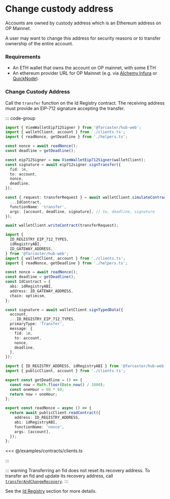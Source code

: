 # Change custody address

Accounts are owned by custody address which is an Ethereum address on OP Mainnet.

A user may want to change this address for security reasons or to transfer ownership of the entire account.

### Requirements

- An ETH wallet that owns the account on OP mainnet, with some ETH
- An ethereum provider URL for OP Mainnet (e.g. via [Alchemy](https://www.alchemy.com/),[Infura](https://www.infura.io/) or [QuickNode](https://www.quicknode.com/)).

### Change Custody Address

Call the `transfer` function on the Id Registry contract. The receiving address must provide an EIP-712 signature accepting the transfer.

::: code-group

```ts [@farcaster/hub-web]
import { ViemWalletEip712Signer } from '@farcaster/hub-web';
import { walletClient, account } from './clients.ts';
import { readNonce, getDeadline } from './helpers.ts';

const nonce = await readNonce();
const deadline = getDeadline();

const eip712Signer = new ViemWalletEip712Signer(walletClient);
const signature = await eip712signer.signTransfer({
  fid: 1n,
  to: account,
  nonce,
  deadline,
});

const { request: transferRequest } = await walletClient.simulateContract({
  ...IdContract,
  functionName: 'transfer',
  args: [account, deadline, signature], // to, deadline, signature
});

await walletClient.writeContract(transferRequest);
```

```ts [Viem]
import {
  ID_REGISTRY_EIP_712_TYPES,
  idRegistryABI,
  ID_GATEWAY_ADDRESS,
} from '@farcaster/hub-web';
import { walletClient, account } from './clients.ts';
import { readNonce, getDeadline } from './helpers.ts';

const nonce = await readNonce();
const deadline = getDeadline();
const IdContract = {
  abi: idRegistryABI,
  address: ID_GATEWAY_ADDRESS,
  chain: optimism,
};

const signature = await walletClient.signTypedData({
  account,
  ...ID_REGISTRY_EIP_712_TYPES,
  primaryType: 'Transfer',
  message: {
    fid: 1n,
    to: account,
    nonce,
    deadline,
  },
});
```

```ts [helpers.ts]
import { ID_REGISTRY_ADDRESS, idRegistryABI } from '@farcaster/hub-web';
import { publicClient, account } from './clients.ts';

export const getDeadline = () => {
  const now = Math.floor(Date.now() / 1000);
  const oneHour = 60 * 60;
  return now + oneHour;
};

export const readNonce = async () => {
  return await publicClient.readContract({
    address: ID_REGISTRY_ADDRESS,
    abi: idRegistryABI,
    functionName: 'nonce',
    args: [account],
  });
};
```

<<< @/examples/contracts/clients.ts

:::

::: warning
Transferring an fid does not reset its recovery address. To transfer an fid and update its recovery address,
call [`transferAndChangeRecovery`](/reference/contracts/reference/id-registry#transferandchangerecovery).
:::

See the [Id Registry](/reference/contracts/reference/id-registry#transfer) section for more
details.
